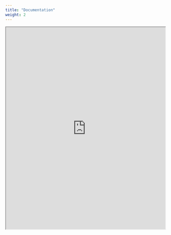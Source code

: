 ```yaml
---
title: "Documentation"
weight: 2
---
```


<iframe width="100%" height="637px" name="iframe" src="https://documentation.xila.dev/"></iframe>
